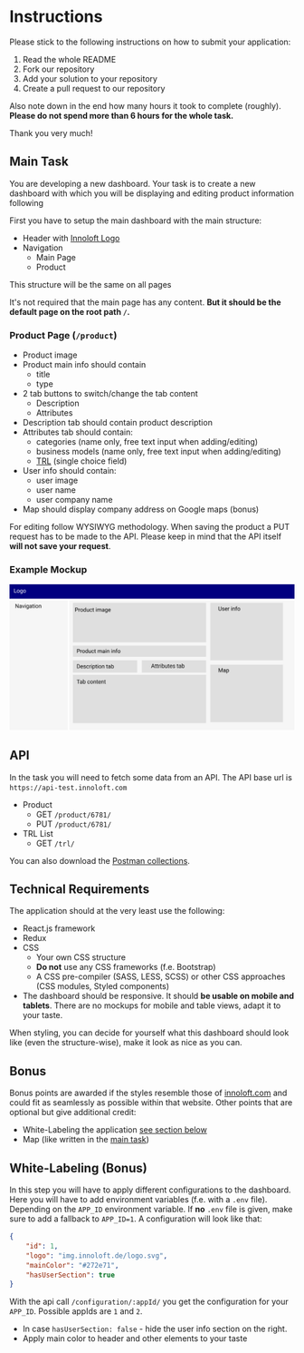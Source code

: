 # Instructions

Please stick to the following instructions on how to submit your application:

1. Read the whole README
2. Fork our repository
3. Add your solution to your repository
4. Create a pull request to our repository

Also note down in the end how many hours it took to complete (roughly). **Please do not spend more than 6 hours for the whole task.**

Thank you very much!

## Main Task

You are developing a new dashboard. Your task is to create a new dashboard with which you will be displaying and editing product information following

First you have to setup the main dashboard with the main structure:

- Header with [Innoloft Logo](https://img.innoloft.de/logo.svg)
- Navigation
  - Main Page
  - Product

This structure will be the same on all pages

It's not required that the main page has any content. **But it should be the default page on the root path `/`.**

### Product Page (`/product`)

- Product image
- Product main info should contain
  - title
  - type
- 2 tab buttons to switch/change the tab content
  - Description
  - Attributes
- Description tab should contain product description
- Attributes tab should contain:
  - categories (name only, free text input when adding/editing)
  - business models (name only, free text input when adding/editing)
  - [TRL](https://en.wikipedia.org/wiki/Technology_readiness_level) (single choice field)
- User info should contain:
  - user image
  - user name
  - user company name
- Map should display company address on Google maps (bonus)

For editing follow WYSIWYG methodology. When saving the product a PUT request has to be made to the API. Please keep in mind that the API itself **will not save your request**.

### Example Mockup

![mockup](mockup.jpg)

## API

In the task you will need to fetch some data from an API. The API base url is `https://api-test.innoloft.com`

- Product
  - GET `/product/6781/`
  - PUT `/product/6781/`
- TRL List
  - GET `/trl/`

You can also download the [Postman collections](https://api-test.innoloft.com/postman_collection.json).

## Technical Requirements

The application should at the very least use the following:

- React.js framework
- Redux
- CSS
  - Your own CSS structure
  - **Do not** use any CSS frameworks (f.e. Bootstrap)
  - A CSS pre-compiler (SASS, LESS, SCSS) or other CSS approaches (CSS modules, Styled components)
- The dashboard should be responsive. It should **be usable on mobile and tablets**. There are no mockups for mobile and table views, adapt it to your taste.

When styling, you can decide for yourself what this dashboard should look like (even the structure-wise), make it look as nice as you can.

## Bonus

Bonus points are awarded if the styles resemble those of [innoloft.com](https://innoloft.com/home) and could fit as seamlessly as possible within that website.
Other points that are optional but give additional credit:

- White-Labeling the application [see section below](#White-Labeling-Bonus)
- Map (like written in the [main task](#Main-Task))

## White-Labeling (Bonus)

In this step you will have to apply different configurations to the dashboard. Here you will have to add environment variables (f.e. with a `.env` file). Depending on the `APP_ID` environment variable. If **no** `.env` file is given, make sure to add a fallback to `APP_ID=1`.
A configuration will look like that:

```json
{
	"id": 1,
	"logo": "img.innoloft.de/logo.svg",
	"mainColor": "#272e71",
	"hasUserSection": true
}
```

With the api call `/configuration/:appId/` you get the configuration for your `APP_ID`. Possible appIds are `1` and `2`.

- In case `hasUserSection: false` - hide the user info section on the right.
- Apply main color to header and other elements to your taste
